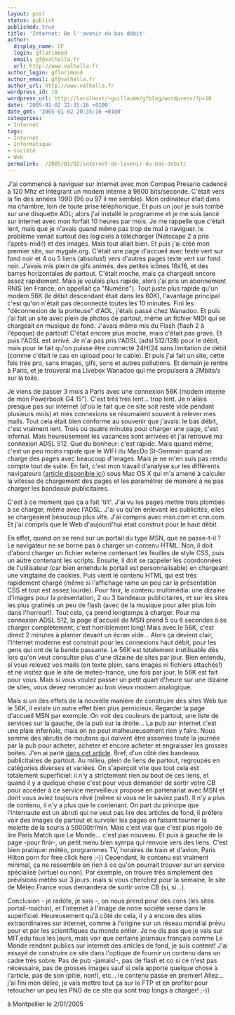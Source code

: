 ```yaml
---
layout: post
status: publish
published: true
title: 'Internet: De l''avenir du bas débit'
author:
  display_name: GF
  login: gflorimond
  email: gf@valhalla.fr
  url: http://www.valhalla.fr
author_login: gflorimond
author_email: gf@valhalla.fr
author_url: http://www.valhalla.fr
wordpress_id: 18
wordpress_url: http://localhost/~guillaume/gfblog/wordpress/?p=18
date: '2005-01-02 22:35:16 +0100'
date_gmt: '2005-01-02 20:35:16 +0100'
categories:
- Internet
tags:
- Internet
- Informatique
- société
- Web
permalink:  /2005/01/02/internet-de-lavenir-du-bas-debit/
---
```

<p>J'ai commenc&eacute; &agrave; naviguer sur internet avec mon Compaq Presario cadenc&eacute; &agrave; 120 Mhz et int&eacute;grant un modem interne &agrave; 9600 bits/seconde. C'&eacute;tait vers la fin des ann&eacute;es 1990 (96 ou 97 il me semble). Mon ordinateur &eacute;tait dans ma chambre, loin de toute prise t&eacute;l&eacute;phonique. Et puis un jour je suis tomb&eacute; sur une disquette AOL; alors j'ai install&eacute; le programme et je me suis lanc&eacute; sur internet avec mon forfait 10 heures par mois. Je me rappelle que c'&eacute;tait lent, mais que je n'avais quand m&ecirc;me pas trop de mal &agrave; naviguer. le probl&egrave;me venait surtout des logiciels &agrave; t&eacute;l&eacute;charger (Netscape 2 a pris l'apr&egrave;s-midi!) et des images. Mais tout allait bien. Et puis j'ai cr&eacute;&eacute; mon premier site, sur mygale.org. C'&eacute;tait une page d'accueil avec texte vert sur fond noir et 4 ou 5 liens (absolus!) vers d'autres pages texte vert sur fond noir. J'avais mis plein de gifs anim&eacute;s, des petites ic&ocirc;nes 16x16, et des barres horizontales de partout. C'&eacute;tait moche, mais &ccedil;a chargeait encore assez rapidement. Mais je voulais plus rapide, alors j'ai pris un abonnement RNIS (en France, on appellait &ccedil;a &quot;Num&eacute;ris&quot;). Tout juste plus rapide qu'un modem 56K (le d&eacute;bit descendant &eacute;tait dans les 60K), l'avantage principal c'est qu'on n'&eacute;tait pas d&eacute;connect&eacute; toutes les 10 minutes. Fini les &quot;d&eacute;connexion de la porteuse&quot; d'AOL, j'&eacute;tais pass&eacute; chez Wanadoo. Et puis j'ai fait un site avec plein de photos de partout, m&ecirc;me un fichier MIDI qui se chargeait en musique de fond. J'avais m&ecirc;me mis du Flash (flash 2 &agrave; l'&eacute;poque) de partout! C'&eacute;tait encore plus moche, mais c'&eacute;tait pas grave. Et puis l'ADSL est arriv&eacute;. Je n'ai pas pris l'ADSL (adsl 512/128) pour le d&eacute;bit, mais pour le fait qu'on puisse &ecirc;tre connect&eacute; 24H/24 sans limitation de d&eacute;bit (comme c'&eacute;tait le cas en upload pour le cable). Et puis j'ai fait un site, cette fois tr&egrave;s pro, sans images, gifs, sons et autres pollutions. Et demain je rentre &agrave; Paris, et je trouverai ma Livebox Wanadoo qui me propulsera &agrave; 2Mbits/s sur la toile.</p>
<p>Je viens de passer 3 mois &agrave; Paris avec une connexion 56K (modem interne de mon Powerbook G4 15&quot;). C'est tr&egrave;s tr&egrave;s lent... trop lent. Je n'allais presque pas sur internet (d'o&ugrave; le fait que ce site soit rest&eacute; vide pendant plusieurs mois) et mes connexions se r&eacute;sumaient souvent &agrave; relever mes mails. Tout cela &eacute;tait bien conforme au souvenir que j'avais: le bas d&eacute;bit, c'est vraiment lent. Trois ou quatre minutes pour charger une page, c'est infernal. Mais heureusement les vacances sont arriv&eacute;es et j'ai retrouv&eacute; ma connexion ADSL 512. Que du bonheur: c'est rapide. Mais quand m&ecirc;me, c'est un peu moins rapide que le WIFI du MacDo St-Germain quand on charge des pages avec beaucoup d'images. Mais je ne m'en suis pas rendu compte tout de suite. En fait, c'est mon travail d'analyse sur les diff&eacute;rents navigateurs (<a href="../../2004/12/navigateurs.htm" target="_blank">article disponible ici</a>) sous Mac OS X qui m'a amen&eacute; &agrave; calculer la vitesse de chargement des pages et les param&eacute;trer de mani&egrave;re &agrave; ne pas charger les bandeaux publicitaires.</p>
<p>C'est &agrave; ce moment que &ccedil;a a fait 'tilt'. J'ai vu les pages mettre trois plombes &agrave; se charger, m&ecirc;me avec l'ADSL. J'ai vu qu'en enlevant les publicit&eacute;s, elles se chargeaient beaucoup plus vite. J'ai compris avec msn.com et cnn.com. Et j'ai compris que le Web d'aujourd'hui &eacute;tait construit pour le haut d&eacute;bit.</p>
<p>En effet, quand on se rend sur un portail du type MSN, que se passe-t-il ? Le navigateur ne se borne pas &agrave; charger un contenu HTML. Non, il doit d'abord charger un fichier externe contenant les feuilles de style CSS, puis un autre contenant les scripts. Ensuite, il doit se rappeler les coordonn&eacute;es de l'utilisateur (car bien entendu le portail est personnalisable) en chargeant une vingtaine de cookies. Puis vient le contenu HTML qui est tr&egrave;s rapidement charg&eacute; (m&ecirc;me si l'affichage rame un peu car la pr&eacute;sentation CSS et tout est assez lourde). Pour finir, le contenu multim&eacute;dia: une dizaine d'images pour la pr&eacute;sentation, 2 ou 3 bandeaux publicitaires, et sur les sites les plus gratin&eacute;s un peu de flash (avec de la musique pour aller plus loin dans l'horreur!). Tout cela, &ccedil;a prend longtemps &agrave; charger. Pour ma connexion ADSL 512, la page d'accueil de MSN prend 5 ou 6 secondes &agrave; se charger compl&egrave;tement, c'est horriblement long! Mais avec le 56K, c'est direct 2 minutes &agrave; planter devant un &eacute;cran vide... Alors &ccedil;a devient clair, l'internet moderne est construit pour les connexions haut d&eacute;bit, pour les gens qui ont de la bande passante. Le 56K est totalement inutilisable d&egrave;s lors qu'on veut consulter plus d'une dizaine de sites par jour. Bien entendu, si vous relevez vos mails (en texte plein, sans images ni fichiers attach&eacute;s!) et ne visitez que le site de meteo-france, une fois par jour, le 56K est fait pour vous. Mais si vous voulez passer un petit quart d'heure sur une dizaine de sites, vous devez renoncer au bon vieux modem analogique. </p>
<p>Mais si un des effets de la nouvelle mani&egrave;re de construire des sites Web tue le 56K, il existe un autre effet bien plus pernicieux. Regarder la page d'accueil MSN par exemple. On voit des couleurs de partout, une liste de services sur la gauche, de la pub sur la droite... La pub sur internet c'est une plaie infernale, mais on ne peut malheureusement rien y faire. Nous somme des abrutis de moutons qui doivent &ecirc;tre assom&eacute;s toute la journ&eacute;e par la pub pour acheter, acheter et encore acheter et engraisser les grosses boites. J'en ai parl&eacute; <a href="../../2004/08/pub.htm">dans cet article</a>. Bref, d'un c&ocirc;t&eacute; des bandeaux publicitaires de partout. Au milieu, plein de liens de partout, regroup&eacute;s en cat&eacute;gories diverses et vari&eacute;es. On s'aper&ccedil;oit vite que tout cela est totalement superficiel: il n'y a strictement rien au bout de ces liens, et quand il y a quelque chose c'est pour vous demander de sortir votre CB pour acc&eacute;der &agrave; ce service merveilleux propos&eacute; en partenariat avec MSN et dont vous aviez toujours r&ecirc;v&eacute; (m&ecirc;me si vous ne le saviez pas!). Il n'y a plus de contenu, il n'y a plus que le contenant. On part du principe que l'internaute est un abruti qui ne veut pas lire des articles de fond, il pr&eacute;f&egrave;re voir des images de partout et survoler les pages en faisant tourner la molette de la souris &agrave; 50000tr/min. Mais c'est vrai que c'est plus rigolo de lire Paris Match que Le Monde... c'est pas nouveau. Et puis &agrave; gauche de la page -pour finir-, un petit menu bien sympa qui renvoie vers des liens. C'est bien pratique: m&eacute;t&eacute;o, programmes TV, horaires de train et d'avion, Paris Hilton porn for free click here ;-)) Cependant, le contenu est vraiment minimal, &ccedil;a ne ressemble en rien &agrave; ce qu'on pourrait trouver sur un service sp&eacute;cialis&eacute; (virtuel ou non). Par exemple, on trouve tr&egrave;s simplement des pr&eacute;visions m&eacute;t&eacute;o sur 3 jours. mais si vous cherchez pour la semaine, le site de M&eacute;t&eacute;o France vous demandera de sortir votre CB (si, si...). </p>
<p>Conclusion - je radote, je sais -, on nous prend pour des cons (les sites portail-machin), et l'internet &agrave; l'image de notre soci&eacute;t&eacute; verse dans le superficiel. Heureusement qu'&agrave; c&ocirc;t&eacute; de cela, il y a encore des sites extraordinaires sur internet, comme &agrave; l'origine sur un r&eacute;seau mondial pr&eacute;vu pour et par les scientifiques du monde entier. Je ne dis pas que je vais sur MIT.edu tous les jours, mais voir que certains journaux fran&ccedil;ais comme Le Monde rendent publics sur internet des articles de fond, je suis content! J'ai essay&eacute; de construire ce site dans l'optique de fournir un contenu dans un cadre tr&egrave;s sobre. Pas de pub -jamais!-, pas de flash et co si ce n'est pas n&eacute;cessaire, pas de grosses images sauf si cela apporte quelque chose &agrave; l'article, pas de son (piti&eacute;, non!), etc... le contenu passe en premier! Allez... j'ai fini mon d&eacute;lire, je vais mettre tout &ccedil;a sur le FTP et en profiter pour retoucher un peu les PNG de ce site qui sont trop longs &agrave; charger! ;-)) </p>
<p>
&agrave; Montpellier le 2/01/2005</p>
